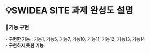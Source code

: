 <h1> 💡SWIDEA SITE 과제 완성도 설명 </h1>

<h3> 🚨기능 구현 </h3>
- <b>구현한 기능 </b>: 기능1, 기능5, 기능7, 기능10, 기능11, 기능12, 기능13, 기능14
    <br/>
- <b> 구현하지 못한 기능</b>:
